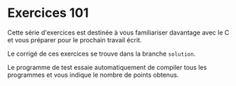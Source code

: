 # Exercices 101

Cette série d'exercices est destinée à vous familiariser davantage avec le C
et vous préparer pour le prochain travail écrit.

Le corrigé de ces exercices se trouve dans la branche `solution`.

Le programme de test essaie automatiquement de compiler tous les programmes et vous indique
le nombre de points obtenus.
